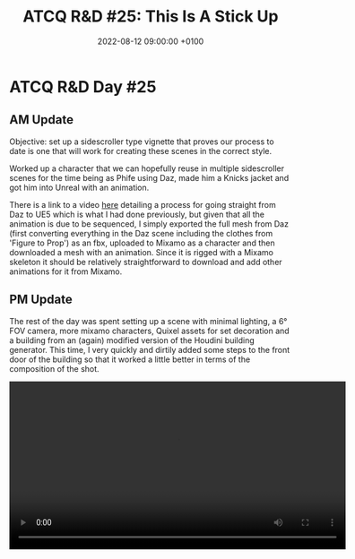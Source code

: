 ﻿---
layout: post 
title:  "ATCQ R&D #25: This Is A Stick Up"
date:   2022-08-12 09:00:00 +0100 
categories: [unreal, atcq, daz, photoshop, houdini]
---

# ATCQ R&D Day #25

## AM Update

Objective: set up a sidescroller type vignette that proves our process to date is one that will work for creating these scenes in the correct style.

Worked up a character that we can hopefully reuse in multiple sidescroller scenes for the time being as Phife using Daz, made him a Knicks jacket and got him into Unreal with an animation.

There is a link to a video [here](https://www.youtube.com/watch?v=Y5NW5TJnmz4) detailing a process for going straight from Daz to UE5 which is what I had done previously, but given that all the animation is due to be sequenced, I simply exported the full mesh from Daz (first converting everything in the Daz scene including the clothes from 'Figure to Prop') as an fbx, uploaded to Mixamo as a character and then downloaded a mesh with an animation. Since it is rigged with a Mixamo skeleton it should be relatively straightforward to download and add other animations for it from Mixamo.

## PM Update

The rest of the day was spent setting up a scene with minimal lighting, a 6° FOV camera, more mixamo characters, Quixel assets for set decoration and a building from an (again) modified version of the Houdini building generator. This time, I very quickly and dirtily added some steps to the front door of the building so that it worked a little better in terms of the composition of the shot.

<video controls width="600">
    <source src="/docs/assets/videos/2022-08-12 16-36-40-1.webm"
            type="video/webm">
</video>


